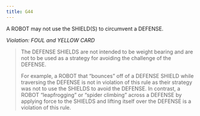 ```yaml
---
title: G44
---
```

A ROBOT may not use the SHIELD(S) to circumvent a DEFENSE.

_Violation: FOUL and YELLOW CARD_

> The DEFENSE SHIELDS are not intended to be weight bearing and are not to be used as a strategy for avoiding the challenge of the DEFENSE.
>
> For example, a ROBOT that “bounces” off of a DEFENSE SHIELD while traversing the DEFENSE is not in violation of this rule as their strategy was not to use the SHIELDS to avoid the DEFENSE. In contrast, a ROBOT “leapfrogging” or “spider climbing” across a DEFENSE by applying force to the SHIELDS and lifting itself over the DEFENSE is a violation of this rule.
